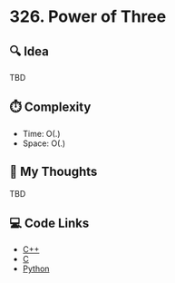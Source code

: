 # 326. Power of Three

## 🔍 Idea

TBD

## ⏱️ Complexity

- Time: O(.)
- Space: O(.)

## 💬 My Thoughts

TBD

## 💻 Code Links

- [C++]()
- [C]()
- [Python]()
